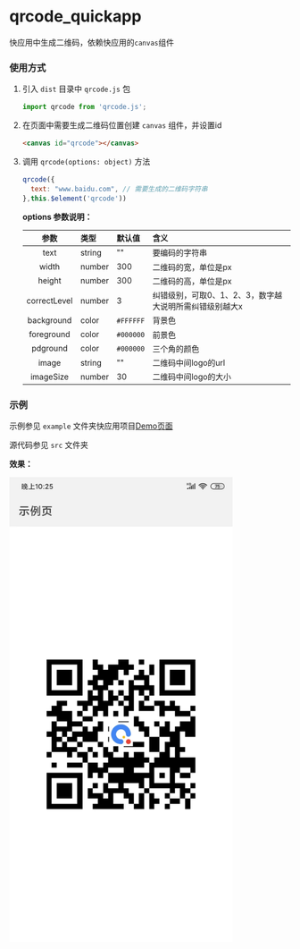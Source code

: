 # qrcode_quickapp


快应用中生成二维码，依赖快应用的`canvas`组件

### 使用方式

1. 引入 `dist` 目录中 `qrcode.js` 包
   
   ```javascript
   import qrcode from 'qrcode.js'; 
   ```
2. 在页面中需要生成二维码位置创建 `canvas` 组件，并设置id
   
    ```html
    <canvas id="qrcode"></canvas>
    ```
3. 调用 `qrcode(options: object)` 方法
   
    ```JavaScript
    qrcode({
      text: "www.baidu.com", // 需要生成的二维码字符串
    },this.$element('qrcode'))
    ```

    **options 参数说明：**


    |参数     |类型  | 默认值    |含义 |
    |:------------:|------------|-----|-----------|
    |text     | string|""|要编码的字符串 |
    |width   | number|300| 二维码的宽，单位是px|
    |height   | number|300| 二维码的高，单位是px|
    |correctLevel   | number|3| 纠错级别，可取0、1、2、3，数字越大说明所需纠错级别越大x|
    |background   | color| `#FFFFFF` | 背景色|
    |foreground   | color| `#000000` | 前景色|
    |pdground   | color| `#000000` | 三个角的颜色|
    |image   | string| "" | 二维码中间logo的url|
    |imageSize   | number| 30 | 二维码中间logo的大小|

### 示例

示例参见 `example` 文件夹快应用项目[Demo页面](https://github.com/WangCao/qrcode/blob/master/example/src/Demo/index.ux)

源代码参见 `src` 文件夹

**效果：**

<img src="./demo.jpg" width="400" >
